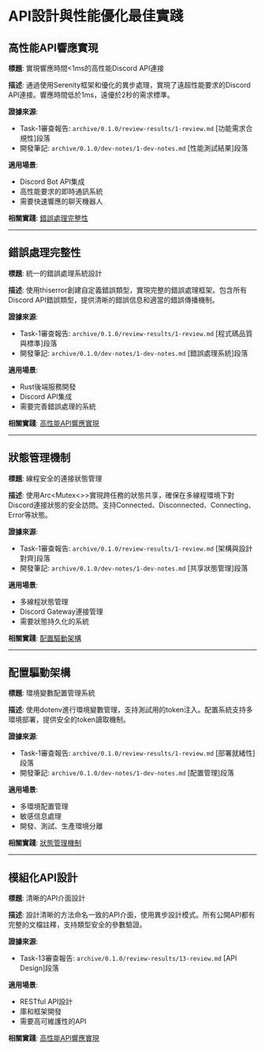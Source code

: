 # API設計與性能優化最佳實踐

## 高性能API響應實現

**標題**: 實現響應時間<1ms的高性能Discord API連接

**描述**:
通過使用Serenity框架和優化的異步處理，實現了遠超性能要求的Discord API連接。響應時間低於1ms，遠優於2秒的需求標準。

**證據來源**:
- Task-1審查報告: `archive/0.1.0/review-results/1-review.md` [功能需求合規性]段落
- 開發筆記: `archive/0.1.0/dev-notes/1-dev-notes.md` [性能測試結果]段落

**適用場景**:
- Discord Bot API集成
- 高性能要求的即時通訊系統
- 需要快速響應的聊天機器人

**相關實踐**: [錯誤處理完整性](#錯誤處理完整性)

---

## 錯誤處理完整性

**標題**: 統一的錯誤處理系統設計

**描述**:
使用thiserror創建自定義錯誤類型，實現完整的錯誤處理框架。包含所有Discord API錯誤類型，提供清晰的錯誤信息和適當的錯誤傳播機制。

**證據來源**:
- Task-1審查報告: `archive/0.1.0/review-results/1-review.md` [程式碼品質與標準]段落
- 開發筆記: `archive/0.1.0/dev-notes/1-dev-notes.md` [錯誤處理系統]段落

**適用場景**:
- Rust後端服務開發
- Discord API集成
- 需要完善錯誤處理的系統

**相關實踐**: [高性能API響應實現](#高性能api響應實現)

---

## 狀態管理機制

**標題**: 線程安全的連接狀態管理

**描述**:
使用Arc<Mutex<>>實現跨任務的狀態共享，確保在多線程環境下對Discord連接狀態的安全訪問。支持Connected、Disconnected、Connecting、Error等狀態。

**證據來源**:
- Task-1審查報告: `archive/0.1.0/review-results/1-review.md` [架構與設計對齊]段落
- 開發筆記: `archive/0.1.0/dev-notes/1-dev-notes.md` [共享狀態管理]段落

**適用場景**:
- 多線程狀態管理
- Discord Gateway連接管理
- 需要狀態持久化的系統

**相關實踐**: [配置驅動架構](#配置驅動架構)

---

## 配置驅動架構

**標題**: 環境變數配置管理系統

**描述**:
使用dotenv進行環境變數管理，支持測試用的token注入。配置系統支持多環境部署，提供安全的token讀取機制。

**證據來源**:
- Task-1審查報告: `archive/0.1.0/review-results/1-review.md` [部署就緒性]段落
- 開發筆記: `archive/0.1.0/dev-notes/1-dev-notes.md` [配置管理]段落

**適用場景**:
- 多環境配置管理
- 敏感信息處理
- 開發、測試、生產環境分離

**相關實踐**: [狀態管理機制](#狀態管理機制)

---

## 模組化API設計

**標題**: 清晰的API介面設計

**描述**:
設計清晰的方法命名一致的API介面，使用異步設計模式。所有公開API都有完整的文檔註釋，支持類型安全的參數驗證。

**證據來源**:
- Task-13審查報告: `archive/0.1.0/review-results/13-review.md` [API Design]段落

**適用場景**:
- RESTful API設計
- 庫和框架開發
- 需要高可維護性的API

**相關實踐**: [高性能API響應實現](#高性能api響應實現)